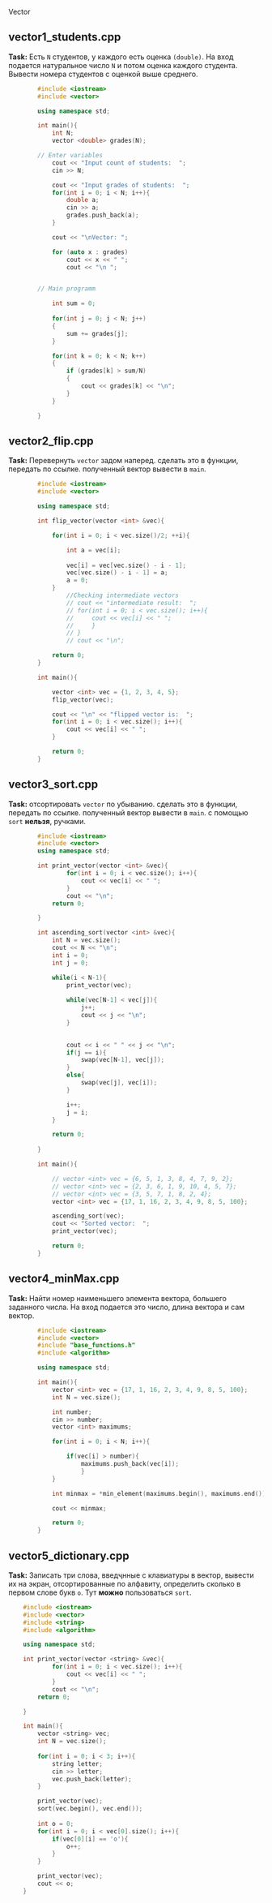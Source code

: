 Vector



## vector1_students.cpp
**Task:** Есть `N` студентов, у каждого есть оценка `(double)`. На вход подается
натуральное число `N` и потом оценка каждого студента. Вывести номера
студентов с оценкой выше среднего.


```cpp
        #include <iostream>
        #include <vector>

        using namespace std;

        int main(){
            int N;
            vector <double> grades(N);

        // Enter variables
            cout << "Input count of students:  ";
            cin >> N;

            cout << "Input grades of students:  ";
            for(int i = 0; i < N; i++){
                double a;
                cin >> a;
                grades.push_back(a);
            }

            cout << "\nVector: ";

            for (auto x : grades)
                cout << x << " ";
                cout << "\n ";


        // Main programm

            int sum = 0;
        
            for(int j = 0; j < N; j++)
            {
                sum += grades[j];
            }

            for(int k = 0; k < N; k++)
            {
                if (grades[k] > sum/N)
                {
                    cout << grades[k] << "\n";
                }
            }

        }
```




## vector2_flip.cpp 
**Task:** Перевернуть `vector` задом наперед. сделать это в функции, передать
по ссылке. полученный вектор вывести в `main`.


```cpp
        #include <iostream>
        #include <vector>

        using namespace std;

        int flip_vector(vector <int> &vec){

            for(int i = 0; i < vec.size()/2; ++i){

                int a = vec[i];
                
                vec[i] = vec[vec.size() - i - 1];
                vec[vec.size() - i - 1] = a;
                a = 0;
            }
                //Checking intermediate vectors
                // cout << "intermediate result:  ";
                // for(int i = 0; i < vec.size(); i++){
                //     cout << vec[i] << " ";
                //     }
                // }
                // cout << "\n";

            return 0;
        }

        int main(){

            vector <int> vec = {1, 2, 3, 4, 5};
            flip_vector(vec);

            cout << "\n" << "flipped vector is:  ";
            for(int i = 0; i < vec.size(); i++){
                cout << vec[i] << " ";
            }

            return 0;
        }
```




## vector3_sort.cpp 
**Task:** отсортировать `vector` по убыванию. сделать это в функции, передать по ссылке. полученный вектор вывести в `main`. с помощью `sort` **нельзя**, ручками.


```cpp
        #include <iostream>
        #include <vector>
        using namespace std;

        int print_vector(vector <int> &vec){
                for(int i = 0; i < vec.size(); i++){
                    cout << vec[i] << " ";
                }
                cout << "\n";
            return 0;

        }

        int ascending_sort(vector <int> &vec){
            int N = vec.size();
            cout << N << "\n";
            int i = 0;
            int j = 0;

            while(i < N-1){
                print_vector(vec);
                
                while(vec[N-1] < vec[j]){
                    j++;
                    cout << j << "\n";
                }
                

                cout << i << " " << j << "\n";
                if(j == i){
                    swap(vec[N-1], vec[j]);
                }
                else{
                    swap(vec[j], vec[i]);
                }

                i++;
                j = i;
            }

            return 0;
            
        }

        int main(){

            // vector <int> vec = {6, 5, 1, 3, 8, 4, 7, 9, 2};
            // vector <int> vec = {2, 3, 6, 1, 9, 10, 4, 5, 7};
            // vector <int> vec = {3, 5, 7, 1, 8, 2, 4};
            vector <int> vec = {17, 1, 16, 2, 3, 4, 9, 8, 5, 100};

            ascending_sort(vec);
            cout << "Sorted vector:  ";
            print_vector(vec);  

            return 0;
        }
```



## vector4_minMax.cpp  
**Task:**  Найти номер наименьшего элемента вектора, большего заданного
числа. На вход подается это число, длина вектора и сам вектор.


```cpp
        #include <iostream>
        #include <vector> 
        #include "base_functions.h"
        #include <algorithm>

        using namespace std;

        int main(){
            vector <int> vec = {17, 1, 16, 2, 3, 4, 9, 8, 5, 100};
            int N = vec.size();

            int number;
            cin >> number;
            vector <int> maximums;

            for(int i = 0; i < N; i++){

                if(vec[i] > number){
                    maximums.push_back(vec[i]);
                    }
            }

            int minmax = *min_element(maximums.begin(), maximums.end());

            cout << minmax;

            return 0;
        }
```

## vector5_dictionary.cpp 
**Task:** Записать три слова, введҷнные с клавиатуры в вектор, вывести их
на экран, отсортированные по алфавиту, определить сколько в первом
слове букв `о`. Тут **можно** пользоваться `sort`.


```cpp
    #include <iostream>
    #include <vector> 
    #include <string>
    #include <algorithm>

    using namespace std;

    int print_vector(vector <string> &vec){
            for(int i = 0; i < vec.size(); i++){
                cout << vec[i] << " ";
            }
            cout << "\n";
        return 0;

    }

    int main(){
        vector <string> vec;
        int N = vec.size();
        
        for(int i = 0; i < 3; i++){
            string letter;
            cin >> letter;
            vec.push_back(letter);  
        }

        print_vector(vec);
        sort(vec.begin(), vec.end());
        
        int o = 0;
        for(int i = 0; i < vec[0].size(); i++){
            if(vec[0][i] == 'o'){
                o++;
            }
        }

        print_vector(vec);
        cout << o;
    }
```